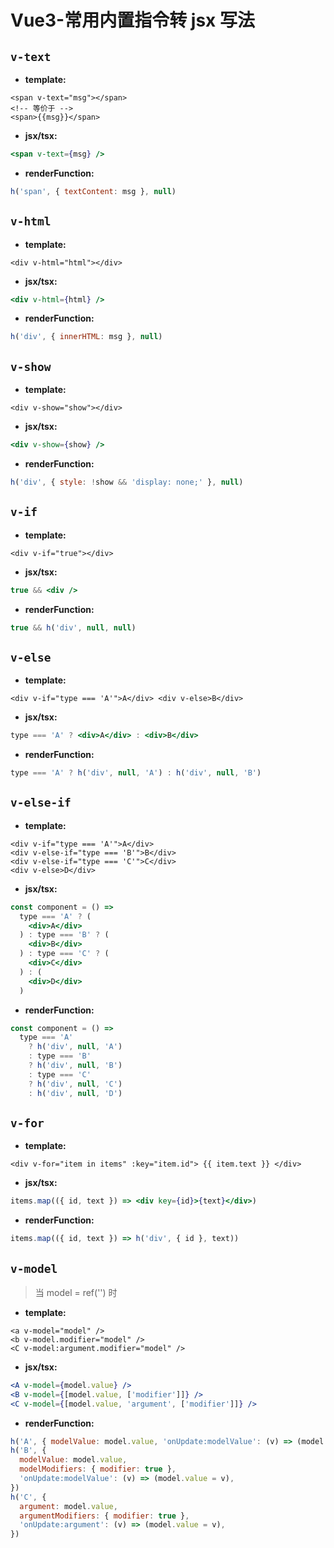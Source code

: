# Vue3-常用内置指令转 jsx 写法

## `v-text`

- **template:**

```vue
<span v-text="msg"></span>
<!-- 等价于 -->
<span>{{msg}}</span>
```

- **jsx/tsx:**

```jsx
<span v-text={msg} />
```

- **renderFunction:**

```jsx
h('span', { textContent: msg }, null)
```

<!-- more -->

## `v-html`

- **template:**

```vue
<div v-html="html"></div>
```

- **jsx/tsx:**

```jsx
<div v-html={html} />
```

- **renderFunction:**

```jsx
h('div', { innerHTML: msg }, null)
```

## `v-show`

- **template:**

```vue
<div v-show="show"></div>
```

- **jsx/tsx:**

```jsx
<div v-show={show} />
```

- **renderFunction:**

```jsx
h('div', { style: !show && 'display: none;' }, null)
```

## `v-if`

- **template:**

```vue
<div v-if="true"></div>
```

- **jsx/tsx:**

```jsx
true && <div />
```

- **renderFunction:**

```jsx
true && h('div', null, null)
```

## `v-else`

- **template:**

```vue
<div v-if="type === 'A'">A</div> <div v-else>B</div>
```

- **jsx/tsx:**

```jsx
type === 'A' ? <div>A</div> : <div>B</div>
```

- **renderFunction:**

```jsx
type === 'A' ? h('div', null, 'A') : h('div', null, 'B')
```

## `v-else-if`

- **template:**

```vue
<div v-if="type === 'A'">A</div>
<div v-else-if="type === 'B'">B</div>
<div v-else-if="type === 'C'">C</div>
<div v-else>D</div>
```

- **jsx/tsx:**

```jsx
const component = () =>
  type === 'A' ? (
    <div>A</div>
  ) : type === 'B' ? (
    <div>B</div>
  ) : type === 'C' ? (
    <div>C</div>
  ) : (
    <div>D</div>
  )
```

- **renderFunction:**

```jsx
const component = () =>
  type === 'A'
    ? h('div', null, 'A')
    : type === 'B'
    ? h('div', null, 'B')
    : type === 'C'
    ? h('div', null, 'C')
    : h('div', null, 'D')
```

## `v-for`

- **template:**

```vue
<div v-for="item in items" :key="item.id"> {{ item.text }} </div>
```

- **jsx/tsx:**

```jsx
items.map(({ id, text }) => <div key={id}>{text}</div>)
```

- **renderFunction:**

```jsx
items.map(({ id, text }) => h('div', { id }, text))
```

## `v-model`

> 当 model = ref('') 时

- **template:**

```vue
<a v-model="model" />
<b v-model.modifier="model" />
<C v-model:argument.modifier="model" />
```

- **jsx/tsx:**

```jsx
<A v-model={model.value} />
<B v-model={[model.value, ['modifier']]} />
<C v-model={[model.value, 'argument', ['modifier']]} />
```

- **renderFunction:**

```jsx
h('A', { modelValue: model.value, 'onUpdate:modelValue': (v) => (model.value = v) })
h('B', {
  modelValue: model.value,
  modelModifiers: { modifier: true },
  'onUpdate:modelValue': (v) => (model.value = v),
})
h('C', {
  argument: model.value,
  argumentModifiers: { modifier: true },
  'onUpdate:argument': (v) => (model.value = v),
})
```

